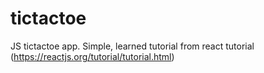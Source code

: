 # tictactoe
JS tictactoe app. Simple, learned tutorial from react tutorial (https://reactjs.org/tutorial/tutorial.html)
